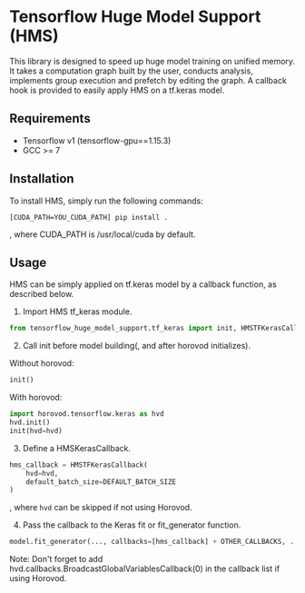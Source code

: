 # Tensorflow Huge Model Support (HMS)

This library is designed to speed up huge model training on unified memory. 
It takes a computation graph built by the user, conducts analysis, implements group execution and prefetch by editing the graph.
A callback hook is provided to easily apply HMS on a tf.keras model.

## Requirements

- Tensorflow v1 (tensorflow-gpu==1.15.3)
- GCC >= 7

## Installation

To install HMS, simply run the following commands:
```
[CUDA_PATH=YOU_CUDA_PATH] pip install .
```
, where CUDA_PATH is /usr/local/cuda by default.

## Usage

HMS can be simply applied on tf.keras model by a callback function, as described below.

1. Import HMS tf_keras module.
```python
from tensorflow_huge_model_support.tf_keras import init, HMSTFKerasCallback
```

2. Call init before model building(, and after horovod initializes).

Without horovod:
```python
init()
```

With horovod:
```python
import horovod.tensorflow.keras as hvd
hvd.init()
init(hvd=hvd)
```

3.  Define a HMSKerasCallback.
```python
hms_callback = HMSTFKerasCallback(
    hvd=hvd,
    default_batch_size=DEFAULT_BATCH_SIZE
)
```
, where `hvd` can be skipped if not using Horovod. 

4. Pass the callback to the Keras fit or fit_generator function.
```python
model.fit_generator(..., callbacks=[hms_callback] + OTHER_CALLBACKS, ...)
```

Note: Don't forget to add hvd.callbacks.BroadcastGlobalVariablesCallback(0) in the callback list if using Horovod.
